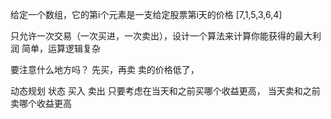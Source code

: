 给定一个数组，它的第i个元素是一支给定股票第i天的价格
[7,1,5,3,6,4]

只允许一次交易（一次买进，一次卖出），设计一个算法来计算你能获得的最大利润
简单，运算逻辑复杂

要注意什么地方吗？
先买，再卖
卖的价格低了，

动态规划
状态  买入 卖出
只要考虑在当天和之前买哪个收益更高，
当天卖和之前卖哪个收益更高